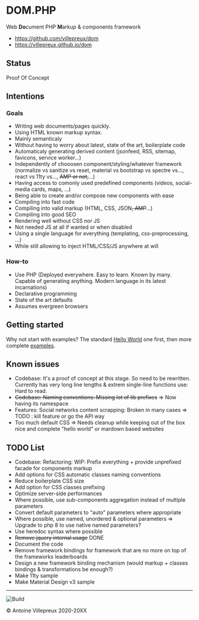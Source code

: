# DOM.PHP

Web **Do**cument PHP **M**arkup & components framework

  * https://github.com/villepreux/dom
  * https://villepreux.github.io/dom


## Status

Proof Of Concept


## Intentions

### Goals

  * Writing web documents/pages quickly.
  * Using HTML known markup syntax.
  * Mainly semanticaly
  * Without having to worry about latest, state of the art, boilerplate code
  * Automaticaly generating derived content (jsonfeed, RSS, sitemap, favicons, service worker...)
  * Independently of chooosen component/styling/whatever framework (normalize vs sanitize vs reset, material vs bootstrap vs spectre vs..., react vs 11ty vs..., ~~AMP or not,~~...)
  * Having access to comonly used predefined components (videos, social-media cards, maps, ...)
  * Being able to create and/or compose new components with ease
  * Compiling into fast code
  * Compiling into valid markup (HTML, CSS, JSON~~, AMP~~...)
  * Compiling into good SEO
  * Rendering well without CSS nor JS
  * Not needed JS at all if wanted or when disabled
  * Using a single language for everything (templating, css-preprocessing, ...)
  * While still allowing to inject HTML/CSS/JS anywhere at will

### How-to

  * Use PHP (Deployed everywhere. Easy to learn. Known by many. Capable of generating anything. Modern language in its latest incarnations)
  * Declarative programming
  * State of the art defaults
  * Assumes evergreen browsers


## Getting started

Why not start with examples?
The standard [Hello World](https://github.com/villepreux/dom/tree/master/examples/hello-world/) one first, then more complete [examples](https://github.com/villepreux/dom/tree/master/examples).


## Known issues

  * Codebase: It's a proof of concept at this stage. So need to be rewritten. Currently has very long line lengths & extrem single-line functions use: Hard to read.
  * ~~Codebase: Naming conventions: Missing lot of lib prefixes~~ => Now having its namespace
  * Features: Social networks content scrapping: Broken in many cases => TODO : kill feature or go the API way
  * Too much default CSS => Needs cleanup while keeping out of the box nice and complete "hello world" or mardown based websites

## TODO List

  * Codebase: Refactoring: WIP: Prefix everything + provide unprefixed facade for components markup
  * Add options for CSS automatic classes naming conventions
  * Reduce boilerplate CSS size
  * Add option for CSS classes prefixing
  * Optimize server-side performances
  * Where possible, use sub-components aggregation instead of multiple parameters
  * Convert default parameters to "auto" parameters where appropriate
  * Where possible, use named, unordered & optional parameters => Upgrade to php 8 to use native named parameters?
  * Use heredoc syntax where possible
  * ~~Remove jquery internal usage~~ DONE
  * Document the code
  * Remove framework bindings for framework that are no more on top of the frameworks leaderboards
  * Design a new framework binding mechanism (would markup + classes bindings & transformations be enough?)
  * Make 11ty sample
  * Make Material Design v3 sample


----

![Build](https://github.com/villepreux/dom/workflows/Build/badge.svg)

© Antoine Villepreux 2020-20XX
